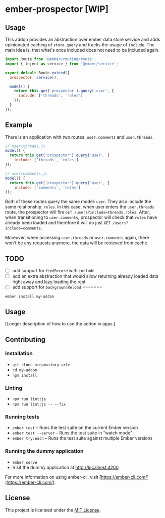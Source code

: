 
# ember-prospector [WIP]

## Usage

This addon provides an abstraction over ember data store service and adds opinionated caching of `store.query` and tracks the usage of `include`. The main idea is, that what's once included
does not need to be included again.

```js
import Route from '@ember/routing/route';
import { inject as service } from '@ember/service';

export default Route.extend({
  prospector: service(),

  model() {
    return this.get('prospector').query('user', {
      include: ['threads', 'roles']
    });
  }
});
```

## Example

There is an application with two routes: `user.comments` and `user.threads`.

```js
// user/threads.js
model() {
  return this.get('prospector').query('user', {
    include: ['threads', 'roles']
});

// user/comments.js
model() {
  return this.get('prospector').query('user', {
    include: ['comments', 'roles']
});

```

Both of these routes query the same model: `user`. They also include the same relationship: `roles`. In this case, when user enters
the `user.threads` route, the prospector will fire `GET /users?include=threads,roles`. After, when transitioning to `user.comments`, prospector
will check that `roles` have already been loaded and therefore it will do just `GET /users?include=comments`.

Moreover, when accessing `user.threads` or `user.comments` again, there won't be any requests anymore, the data will be retrieved from cache.

## TODO

- [ ] add support for `findRecord` with `include`
- [ ] add an extra abstraction that would allow returning already loaded data right away and lazy loading the rest
- [ ] add support for `backgroundReload`
=======
```
ember install my-addon
```


Usage
------------------------------------------------------------------------------

[Longer description of how to use the addon in apps.]


Contributing
------------------------------------------------------------------------------

### Installation

* `git clone <repository-url>`
* `cd my-addon`
* `npm install`

### Linting

* `npm run lint:js`
* `npm run lint:js -- --fix`

### Running tests

* `ember test` – Runs the test suite on the current Ember version
* `ember test --server` – Runs the test suite in "watch mode"
* `ember try:each` – Runs the test suite against multiple Ember versions

### Running the dummy application

* `ember serve`
* Visit the dummy application at [http://localhost:4200](http://localhost:4200).

For more information on using ember-cli, visit [https://ember-cli.com/](https://ember-cli.com/).

License
------------------------------------------------------------------------------

This project is licensed under the [MIT License](LICENSE.md).
